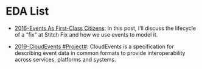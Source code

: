 # EDA List

- [2016-Events As First-Class Citizens](https://parg.co/UMx): In this post, I’ll discuss the lifecycle of a “fix” at Stitch Fix and how we use events to model it.

- [2019-CloudEvents #Project#](https://github.com/cloudevents/spec): CloudEvents is a specification for describing event data in common formats to provide interoperability across services, platforms and systems.
